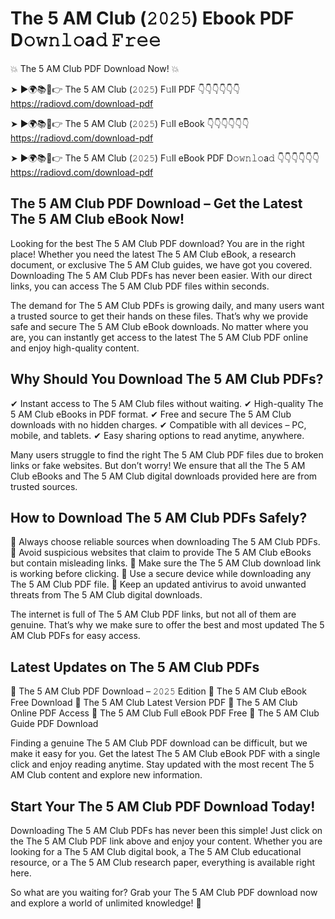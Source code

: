 # The 5 AM Club (𝟸𝟶𝟸𝟻) Ebook PDF D𝚘𝚠𝚗𝚕𝚘a𝚍 𝙵𝚛𝚎𝚎

💥 The 5 AM Club PDF Download Now! 💥

➤ ►🌍📚📱👉 The 5 AM Club (𝟸𝟶𝟸𝟻) F𝚞ll PDF 👇👇👇👇👇👇
https://radiovd.com/download-pdf

➤ ►🌍📚📱👉 The 5 AM Club (𝟸𝟶𝟸𝟻) F𝚞ll eBook 👇👇👇👇👇👇
https://radiovd.com/download-pdf

➤ ►🌍📚📱👉 The 5 AM Club (𝟸𝟶𝟸𝟻) F𝚞ll eBook PDF D𝚘𝚠𝚗𝚕𝚘a𝚍 👇👇👇👇👇👇
https://radiovd.com/download-pdf

## The 5 AM Club PDF Download – Get the Latest The 5 AM Club eBook Now!

Looking for the best The 5 AM Club PDF download? You are in the right place! Whether you need the latest The 5 AM Club eBook, a research document, or exclusive The 5 AM Club guides, we have got you covered. Downloading The 5 AM Club PDFs has never been easier. With our direct links, you can access The 5 AM Club PDF files within seconds.

The demand for The 5 AM Club PDFs is growing daily, and many users want a trusted source to get their hands on these files. That’s why we provide safe and secure The 5 AM Club eBook downloads. No matter where you are, you can instantly get access to the latest The 5 AM Club PDF online and enjoy high-quality content.

## Why Should You Download The 5 AM Club PDFs?

✔ Instant access to The 5 AM Club files without waiting.
✔ High-quality The 5 AM Club eBooks in PDF format.
✔ Free and secure The 5 AM Club downloads with no hidden charges.
✔ Compatible with all devices – PC, mobile, and tablets.
✔ Easy sharing options to read anytime, anywhere.

Many users struggle to find the right The 5 AM Club PDF files due to broken links or fake websites. But don’t worry! We ensure that all the The 5 AM Club eBooks and The 5 AM Club digital downloads provided here are from trusted sources.

## How to Download The 5 AM Club PDFs Safely?

📌 Always choose reliable sources when downloading The 5 AM Club PDFs.
📌 Avoid suspicious websites that claim to provide The 5 AM Club eBooks but contain misleading links.
📌 Make sure the The 5 AM Club download link is working before clicking.
📌 Use a secure device while downloading any The 5 AM Club PDF file.
📌 Keep an updated antivirus to avoid unwanted threats from The 5 AM Club digital downloads.

The internet is full of The 5 AM Club PDF links, but not all of them are genuine. That’s why we make sure to offer the best and most updated The 5 AM Club PDFs for easy access.

## Latest Updates on The 5 AM Club PDFs

🔹 The 5 AM Club PDF Download – 𝟸𝟶𝟸𝟻 Edition
🔹 The 5 AM Club eBook Free Download
🔹 The 5 AM Club Latest Version PDF
🔹 The 5 AM Club Online PDF Access
🔹 The 5 AM Club Full eBook PDF Free
🔹 The 5 AM Club Guide PDF Download

Finding a genuine The 5 AM Club PDF download can be difficult, but we make it easy for you. Get the latest The 5 AM Club eBook PDF with a single click and enjoy reading anytime. Stay updated with the most recent The 5 AM Club content and explore new information.

## Start Your The 5 AM Club PDF Download Today!

Downloading The 5 AM Club PDFs has never been this simple! Just click on the The 5 AM Club PDF link above and enjoy your content. Whether you are looking for a The 5 AM Club digital book, a The 5 AM Club educational resource, or a The 5 AM Club research paper, everything is available right here.

So what are you waiting for? Grab your The 5 AM Club PDF download now and explore a world of unlimited knowledge! 🚀